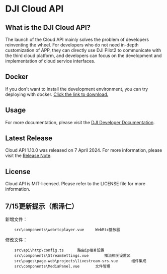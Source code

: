# DJI Cloud API

## What is the DJI Cloud API?

The launch of the Cloud API mainly solves the problem of developers reinventing the wheel. For developers who do not need in-depth customization of APP, they can directly use DJI Pilot2 to communicate with the third cloud platform, and developers can focus on the development and implementation of cloud service interfaces.

## Docker

If you don't want to install the development environment, you can try deploying with docker. [Click the link to download.](https://terra-sz-hc1pro-cloudapi.oss-cn-shenzhen.aliyuncs.com/c0af9fe0d7eb4f35a8fe5b695e4d0b96/docker/cloud_api_sample_docker.zip)

## Usage

For more documentation, please visit the [DJI Developer Documentation](https://developer.dji.com/doc/cloud-api-tutorial/cn/).

## Latest Release

Cloud API 1.10.0 was released on 7 April 2024. For more information, please visit the [Release Note](https://developer.dji.com/doc/cloud-api-tutorial/cn/).

## License

Cloud API is MIT-licensed. Please refer to the LICENSE file for more information.

## 7/15更新提示（熊泽仁）

新增文件：
```
    src\components\webrtcplayer.vue     WebRtc播放器
```
修改文件：
```
    src\api\http\config.ts      路由ip相关设置
    src\components\StreamSettings.vue       推流相关设置区
    src\pages\page-web\projects\livestream-srs.vue      组件集成
    src\components\MediaPanel.vue       文件管理
```

